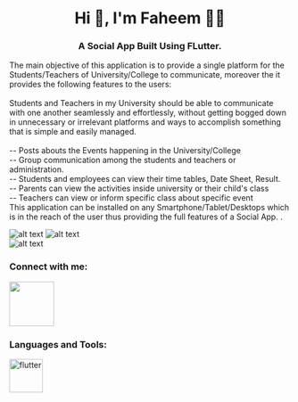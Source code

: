 



<h1 align="center">Hi 👋, I'm Faheem 👩‍💻</h1>
<h3 align="center">A Social App Built Using FLutter.</h3>
<h32 align="start">The main objective of this application is to provide a single platform for the Students/Teachers of University/College to communicate, moreover the it provides the following features to the users:<br> <br>
  Students and Teachers in my University should be able to communicate with one another seamlessly and effortlessly, without getting bogged down in unnecessary or irrelevant platforms and ways to accomplish something that is simple and easily managed.<br><br>
--	Posts abouts the Events happening in the University/College <br>
--	Group communication among the students and teachers or administration.<br>
--	Students and employees can view their time tables, Date Sheet, Result.<br>
--	Parents can view the activities inside university or their child's class<br>
--	Teachers can view or inform specific class about specific event<br>
This application can be installed on any Smartphone/Tablet/Desktops which is in the reach of the user thus providing the full features of a Social App.
.</h2>


                                      
   ![alt text](https://github.com/fisforfaheem/social_media_application_flutter/blob/main/images/intro-image.jpeg)
    ![alt text](https://github.com/fisforfaheem/social_media_application_flutter/blob/main/images/all.jpg)   
    ![alt text](https://j.gifs.com/ywoV7V.gif) 
    
<!--    ![alt text](https://github.com/fisforfaheem/social_media_application_flutter/blob/main/images/image2.jpeg)   
   ![alt text](https://github.com/fisforfaheem/social_media_application_flutter/blob/main/images/image3.jpeg)
   ![alt text](https://github.com/fisforfaheem/social_media_application_flutter/blob/main/images/image4.jpeg)
   ![alt text](https://github.com/fisforfaheem/social_media_application_flutter/blob/main/images/image5.jpeg)
    -->
 
   
   
  

<h3 align="left">Connect with me:</h3>
<p align="left">
<a href="https://fisforfaheem.medium.com/" target="blank"><img align="center" src="https://cdn4.iconfinder.com/data/icons/social-media-2210/24/Medium-512.png" alt="" height="80" width="80" /></a>
</p>

<h3 align="left">Languages and Tools:</h3>
<p align="left">  <a href="https://flutter.dev" target="_blank"> <img src="https://www.vectorlogo.zone/logos/flutterio/flutterio-icon.svg" alt="flutter" width="60" height="60"/>   </p>


